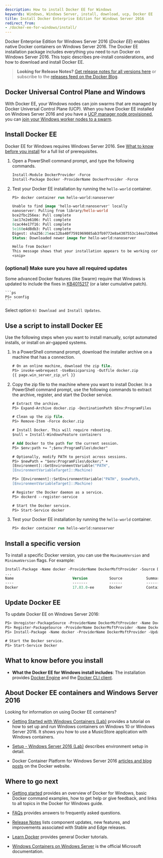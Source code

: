 ```yaml
---
description: How to install Docker EE for Windows
keywords: Windows, Windows Server, install, download, ucp, Docker EE
title: Install Docker Enterprise Edition for Windows Server 2016
redirect_from:
- /docker-ee-for-windows/install/
---
```


Docker Enterprise Edition for Windows Server 2016 (*Docker EE*) enables native
Docker containers on Windows Server 2016. The Docker EE installation package
includes everything you need to run Docker on Windows Server 2016.
This topic describes pre-install considerations, and how to download and
install Docker EE.

>**Looking for Release Notes?** [Get release notes for all
versions here](https://docs.docker.com/release-notes/) or subscribe to the
[releases feed on the Docker Blog](http://blog.docker.com/category/engineering/docker-releases/).

## Docker Universal Control Plane and Windows

With Docker EE, your Windows nodes can join swarms that are managed
by Docker Universal Control Plane (UCP). When you have Docker EE installed
on Windows Server 2016 and you have a
[UCP manager node provisioned](/datacenter/ucp/2.2/guides/admin/install/), you can 
[join your Windows worker nodes to a swarm](/datacenter/ucp/2.2/guides/admin/configure/join-windows-worker-nodes/). 

## Install Docker EE

Docker EE for Windows requires Windows Server 2016. See
[What to know before you install](#what-to-know-before-you-install) for a
full list of prerequisites.

1.  Open a PowerShell command prompt, and type the following commands.

    ```ps
    Install-Module DockerProvider -Force
    Install-Package Docker -ProviderName DockerProvider -Force
    ```
     
2.  Test your Docker EE installation by running the `hello-world` container.

    ```ps
    PS> docker container run hello-world:nanoserver

    Unable to find image 'hello-world:nanoserver' locally
    nanoserver: Pulling from library/hello-world
    bce2fbc256ea: Pull complete
    3ac17e2e6106: Pull complete
    8cac44e17f16: Pull complete
    5e160e4d8db3: Pull complete
    Digest: sha256:25eac12ba40f7591969085ab3fb9772e8a4307553c14ea72d0e6f98b2c8ced9d
    Status: Downloaded newer image for hello-world:nanoserver

    Hello from Docker!
    This message shows that your installation appears to be working correctly.
    <snip>
    ```

### (optional) Make sure you have all required updates

Some advanced Docker features (like Swarm) require that Windows is updated to include the fixes in [KB4015217](https://support.microsoft.com/en-us/help/4015217/windows-10-update-kb4015217) (or a later cumulative patch).

    ```ps
    PS> sconfig
    ```
    
Select option `6) Download and Install Updates`.

## Use a script to install Docker EE

Use the following steps when you want to install manually, script automated
installs, or install on air-gapped systems.

1.  In a PowerShell command prompt, download the installer archive on a machine
    that has a connection.

    ```ps
    # On an online machine, download the zip file.
    PS> invoke-webrequest -UseBasicparsing -Outfile docker.zip
    {{ page.win_server_zip_url }}
    ```

2.  Copy the zip file to the machine where you want to install Docker. In a
    PowerShell command prompt, use the following commands to extract the archive,
    register, and start the Docker service.

    ```ps
    # Extract the archive.
    PS> Expand-Archive docker.zip -DestinationPath $Env:ProgramFiles

    # Clean up the zip file.
    PS> Remove-Item -Force docker.zip

    # Install Docker. This will require rebooting.
    $null = Install-WindowsFeature containers

    # Add Docker to the path for the current session.
    PS> $env:path += ";$env:ProgramFiles\docker"

    # Optionally, modify PATH to persist across sessions.
    PS> $newPath = "$env:ProgramFiles\docker;" +
    [Environment]::GetEnvironmentVariable("PATH",
    [EnvironmentVariableTarget]::Machine)

    PS> [Environment]::SetEnvironmentVariable("PATH", $newPath,
    [EnvironmentVariableTarget]::Machine)

    # Register the Docker daemon as a service.
    PS> dockerd --register-service

    # Start the Docker service.
    PS> Start-Service docker
    ```

3.  Test your Docker EE installation by running the `hello-world` container.

    ```ps
    PS> docker container run hello-world:nanoserver
    ```

## Install a specific version

To install a specific Docker version, you can use the `MaximumVersion` and `MinimumVersion` flags. For example:

```ps
Install-Package -Name docker -ProviderName DockerMsftProvider -Source Docker -Force -MaximumVersion 17.03
...
Name                           Version          Source           Summary
----                           -------          ------           -------
Docker                         17.03.0-ee       Docker           Contains Docker EE for use with Windows Server 2016...
```

## Update Docker EE

To update Docker EE on Windows Server 2016:

```ps
PS> Unregister-PackageSource -ProviderName DockerMsftProvider -Name DockerDefault -Erroraction Ignore
PS> Register-PackageSource -ProviderName DockerMsftProvider -Name Docker -Erroraction Ignore -Location https://download.docker.com/components/engine/windows-server/index.json
PS> Install-Package -Name docker -ProviderName DockerMsftProvider -Update -Force

# Start the Docker service.
PS> Start-Service Docker
```

## What to know before you install

* **What the Docker EE for Windows install includes**: The installation
provides [Docker Engine](/engine/userguide/intro.md) and the
[Docker CLI client](https://docs.docker.com/engine/reference/commandline/cli/).

## About Docker EE containers and Windows Server 2016

Looking for information on using Docker EE containers?

* [Getting Started with Windows Containers (Lab)](https://github.com/docker/labs/blob/master/windows/windows-containers/README.md)
provides a tutorial on how to set up and run Windows containers on Windows 10
or Windows Server 2016. It shows you how to use a MusicStore application with
Windows containers.

* [Setup - Windows Server 2016 (Lab)](https://github.com/docker/labs/blob/master/windows/windows-containers/Setup-Server2016.md)
describes environment setup in detail.

* Docker Container Platform for Windows Server 2016 [articles and blog
posts](https://www.docker.com/microsoft/) on the Docker website.

## Where to go next

* [Getting started](/docker-for-windows/index.md) provides an overview of
Docker for Windows, basic Docker command examples, how to get help or give
feedback, and links to all topics in the Docker for Windows guide.

* [FAQs](/docker-for-windows/faqs.md) provides answers to frequently asked
questions.

* [Release Notes](/docker-for-windows/release-notes.md) lists component
updates, new features, and improvements associated with Stable and Edge
releases.

* [Learn Docker](/learn.md) provides general Docker tutorials.

* [Windows Containers on Windows Server](https://docs.microsoft.com/en-us/virtualization/windowscontainers/quick-start/quick-start-windows-server)
is the official Microsoft documentation.
